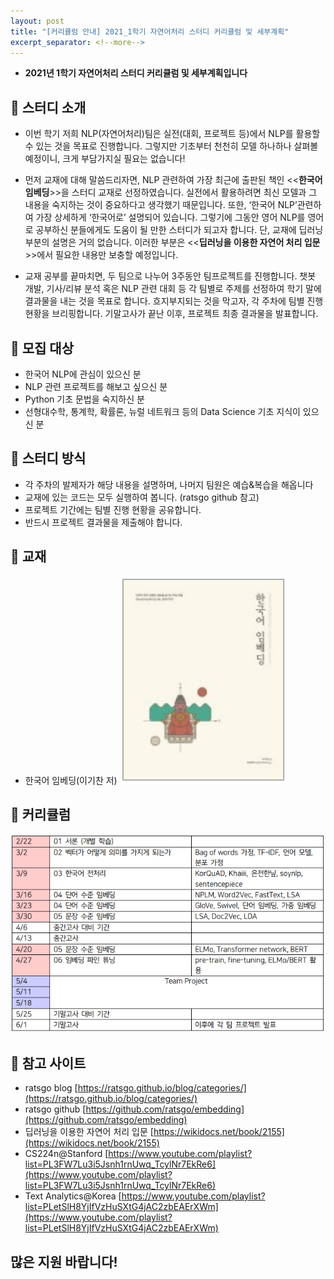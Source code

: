 ```yaml
---
layout: post
title: "[커리큘럼 안내] 2021_1학기 자연어처리 스터디 커리큘럼 및 세부계획"
excerpt_separator: <!--more-->
---
```


- **2021년 1학기 자연어처리 스터디 커리큘럼 및 세부계획입니다**
<!--more-->

## 🔔 스터디 소개

- 이번 학기 저희 NLP(자연어처리)팀은 실전(대회, 프로젝트 등)에서 NLP를 활용할 수 있는 것을 목표로 진행합니다. 그렇지만 기초부터 천천히 모델 하나하나 살펴볼 예정이니, 크게 부담가지실 필요는 없습니다!

- 먼저 교재에 대해 말씀드리자면, NLP 관련하여 가장 최근에 출판된 책인 <<**한국어 임베딩**>>을 스터디 교재로 선정하였습니다. 실전에서 활용하려면 최신 모델과 그 내용을 숙지하는 것이 중요하다고 생각했기 때문입니다. 또한, ‘한국어 NLP’관련하여 가장 상세하게 ‘한국어로’ 설명되어 있습니다. 그렇기에 그동안 영어 NLP를 영어로 공부하신 분들에게도 도움이 될 만한 스터디가 되고자 합니다. 단, 교재에 딥러닝 부분의 설명은 거의 없습니다. 이러한 부분은 <<**딥러닝을 이용한 자연어 처리 입문**>>에서 필요한 내용만 보충할 예정입니다.

- 교재 공부를 끝마치면, 두 팀으로 나누어 3주동안 팀프로젝트를 진행합니다. 챗봇 개발, 기사/리뷰 분석 혹은 NLP 관련 대회 등 각 팀별로 주제를 선정하여 학기 말에 결과물을 내는 것을 목표로 합니다. 흐지부지되는 것을 막고자, 각 주차에 팀별 진행 현황을 브리핑합니다. 기말고사가 끝난 이후, 프로젝트 최종 결과물을 발표합니다.

## 🔔 모집 대상

- 한국어 NLP에 관심이 있으신 분
- NLP 관련 프로젝트를 해보고 싶으신 분
- Python 기초 문법을 숙지하신 분
- 선형대수학, 통계학, 확률론, 뉴럴 네트워크 등의 Data Science 기초 지식이 있으신 분

## 🔔 스터디 방식

- 각 주차의 발제자가 해당 내용을 설명하며, 나머지 팀원은 예습&복습을 해옵니다
- 교재에 있는 코드는 모두 실행하여 봅니다. (ratsgo github 참고)
- 프로젝트 기간에는 팀별 진행 현황을 공유합니다.
- 반드시 프로젝트 결과물을 제출해야 합니다.

## 🔔 교재

- 한국어 임베딩(이기찬 저)
  <img src="/assets/img/2021_1_curriculum/nlpb.PNG">
  
## 🔔 커리큘럼
  
  <img src="/assets/img/2021_1_curriculum/nlp.PNG">

## 🔔 참고 사이트
- ratsgo blog [https://ratsgo.github.io/blog/categories/](https://ratsgo.github.io/blog/categories/)
- ratsgo github [https://github.com/ratsgo/embedding](https://github.com/ratsgo/embedding)
- 딥러닝을 이용한 자연어 처리 입문 [https://wikidocs.net/book/2155](https://wikidocs.net/book/2155)
- CS224n@Stanford [https://www.youtube.com/playlist?list=PL3FW7Lu3i5Jsnh1rnUwq_TcylNr7EkRe6](https://www.youtube.com/playlist?list=PL3FW7Lu3i5Jsnh1rnUwq_TcylNr7EkRe6)
- Text Analytics@Korea [https://www.youtube.com/playlist?list=PLetSlH8YjIfVzHuSXtG4jAC2zbEAErXWm](https://www.youtube.com/playlist?list=PLetSlH8YjIfVzHuSXtG4jAC2zbEAErXWm)

## 많은 지원 바랍니다!
